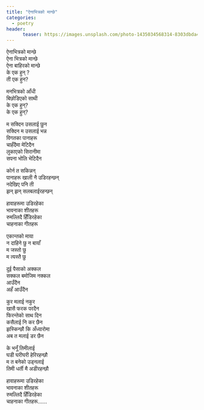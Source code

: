```yaml
---
title: "ऐनाभित्रको मान्छे"
categories:
  - poetry
header:
      teaser: https://images.unsplash.com/photo-1435034568314-8303dbda4b8c?ixlib=rb-0.3.5&ixid=eyJhcHBfaWQiOjEyMDd9&s=c48ac79506b3126f0ecfd5833e38973e&auto=format&fit=crop&w=752&q=80
---
```


ऐनाभित्रको मान्छे  
ऐना भित्रको मान्छे  
ऐना बाहिरको मान्छे  
के एक हुन् ?  
ती एक हुन?  

मनभित्रको आँधी  
बिछोडिएको साथी  
के एक हुन्?  
के एक हुन्?  

म सक्दिन उसलाई छुन  
सक्दिन म उसलाई भन्न  
विगतका पानाहरू  
चाहँदैमा मेटिदैन  
लुकाएको सिरानीमा  
सपना भोलि भेटिदैन  

कोर्न त सकिन्नन्  
पानाहरू खाली नै उडिरहन्छन्  
नदेखिए पनि ती  
झन् झन् सलबलाईरहन्छन्  

हावाहरूमा उडिरहेका  
भावनाका शीतहरू  
रुमल्लिदै हिँडिरहेका  
चाहनाका गीतहरू  

एकान्तको माया  
न दाहिने छु न बायाँ  
म जस्तो छु  
म त्यस्तै छु  

दुई पैसाको अक्कल  
सक्कल बमोजिम नक्कल  
आउँदैन  
अहँ आउँदैन  

कुर मलाई नकुर  
खासै फरक परदैन  
फिरन्तेको साथ दिन  
कसैलाई नि कर छैन  
झस्किन्छौ कि अँध्यारोमा  
अब त मलाई डर छैन  

के भनूँ तिमीलाई  
घडी घरीघरी हेरिरहन्छौ  
म त बनेको उड्नलाई  
तिमी धर्ती मै अडीरहन्छौ  

हावाहरूमा उडिरहेका  
भावनाका शीतहरू  
रुमल्लिदै हिँडिरहेका  
चाहनाका गीतहरू......  
